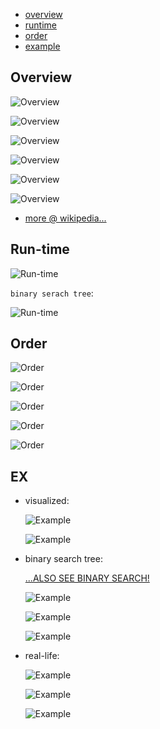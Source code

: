 * [overview](#overview)
* [runtime](#runtime)
* [order](#order)
* [example](#examples)

## Overview <a name="overview"></a>

  ![Overview](./_asset/img/1.png)

  ![Overview](./_asset/img/2.png)

  ![Overview](./_asset/img/3.png)

  ![Overview](./_asset/img/7.png)

  ![Overview](./_asset/img/8.png)

  ![Overview](./_asset/img/9.png)

* [more @ wikipedia...](https://en.wikipedia.org/wiki/Tree_(data_structure))

## Run-time <a name="runtime"></a>

![Run-time](./_asset/img/6.png)

`binary serach tree`:

![Run-time](./_asset/img/13.png)  

## Order <a name="order"></a>

![Order](./_asset/img/14.png)

![Order](./_asset/img/15.png)

![Order](./_asset/img/16.png)

![Order](./_asset/img/17.png)

![Order](./_asset/img/18.png)

## EX <a name="examples"></a>

* visualized:

  ![Example](./_asset/img/4.png)

  ![Example](./_asset/img/5.png)

* binary search tree:

  [...ALSO SEE BINARY SEARCH!](./../../algorithm/search)  

  ![Example](./_asset/img/10.png)

  ![Example](./_asset/img/11.png)

  ![Example](./_asset/img/12.png)

* real-life:

  ![Example](./_asset/img/19.png)

  ![Example](./_asset/img/20.png)

  ![Example](./_asset/img/21.png)